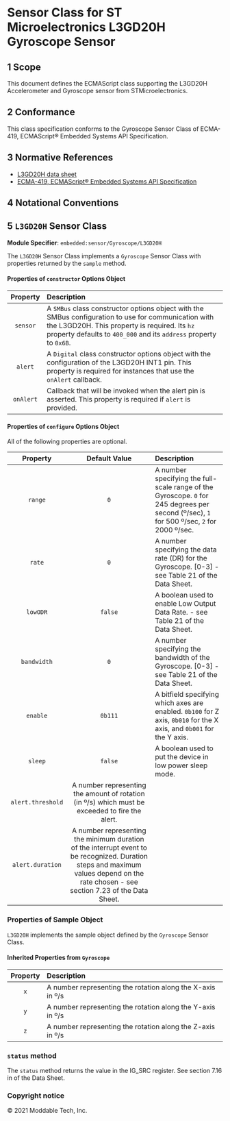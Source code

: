 # Sensor Class for ST Microelectronics L3GD20H Gyroscope Sensor

## 1 Scope

This document defines the ECMAScript class supporting the L3GD20H Accelerometer and Gyroscope sensor from STMicroelectronics.

## 2 Conformance

This class specification conforms to the Gyroscope Sensor Class of ECMA-419, ECMAScript® Embedded Systems API Specification.

## 3 Normative References

- [L3GD20H data sheet](https://www.st.com/resource/en/datasheet/l3gd20h.pdf)
- [ECMA-419, ECMAScript® Embedded Systems API Specification](https://419.ecma-international.org)

## 4 Notational Conventions

## 5 `L3GD20H` Sensor Class

**Module Specifier**: `embedded:sensor/Gyroscope/L3GD20H`

The `L3GD20H` Sensor Class implements a `Gyroscope` Sensor Class with properties returned by the `sample` method.

#### Properties of `constructor` Options Object

| Property | Description |
| :---: | :--- |
| `sensor` | A `SMBus` class constructor options object with the SMBus configuration to use for communication with the L3GD20H. This property is required. Its `hz` property defaults to `400_000` and its `address` property to `0x6B`.
| `alert` | A `Digital` class constructor options object with the configuration of the L3GD20H INT1 pin. This property is required for instances that use the `onAlert` callback.
| `onAlert` | Callback that will be invoked when the alert pin is asserted. This property is required if `alert` is provided.


<a id="configuration"></a>	
#### Properties of `configure` Options Object

All of the following properties are optional.

| Property | Default Value | Description |
| :---: | :---: |  :--- |
| `range` | `0` | A number specifying the full-scale range of the Gyroscope. `0` for 245 degrees per second (º/sec), `1` for 500 º/sec, `2` for 2000 º/sec.
| `rate` | `0` | A number specifying the data rate (DR) for the Gyroscope. [0-3] - see Table 21 of the Data Sheet.
| `lowODR` | `false` | A boolean used to enable Low Output Data Rate. - see Table 21 of the Data Sheet.
| `bandwidth` | `0` | A number specifying the bandwidth of the Gyroscope. [0-3] - see Table 21 of the Data Sheet.
| `enable` | `0b111` | A bitfield specifying which axes are enabled. `0b100` for Z axis, `0b010` for the X axis, and `0b001` for the Y axis.
| `sleep` | `false` | A boolean used to put the device in low power sleep mode. 
| `alert.threshold` | A number representing the amount of rotation (in º/s) which must be exceeded to fire the alert.
| `alert.duration` | A number representing the minimum duration of the interrupt event to be recognized. Duration steps and maximum values depend on the rate chosen - see section 7.23 of the Data Sheet.


### Properties of Sample Object
`L3GD20H` implements the sample object defined by the `Gyroscope` Sensor Class.

#### Inherited Properties from `Gyroscope`

| Property | Description |
| :---: | :--- |
| `x` | A number representing the rotation along the X-axis in º/s
| `y` | A number representing the rotation along the Y-axis in º/s
| `z` | A number representing the rotation along the Z-axis in º/s


### `status` method

The `status` method returns the value in the IG_SRC register. See section 7.16 in of the Data Sheet.

### Copyright notice

© 2021 Moddable Tech, Inc.
